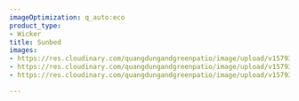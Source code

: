 ```yaml
---
imageOptimization: q_auto:eco
product_type:
- Wicker
title: Sunbed
images:
- https://res.cloudinary.com/quangdungandgreenpatio/image/upload/v1579315828/posts/cae0c52d1454ec0ab545_udj10y.jpg
- https://res.cloudinary.com/quangdungandgreenpatio/image/upload/v1579315828/posts/b00717cbc6b23eec67a3_xc8zdz.jpg
- https://res.cloudinary.com/quangdungandgreenpatio/image/upload/v1579315827/posts/7f232f77fe0e06505f1f_g52mev.jpg

---
```

